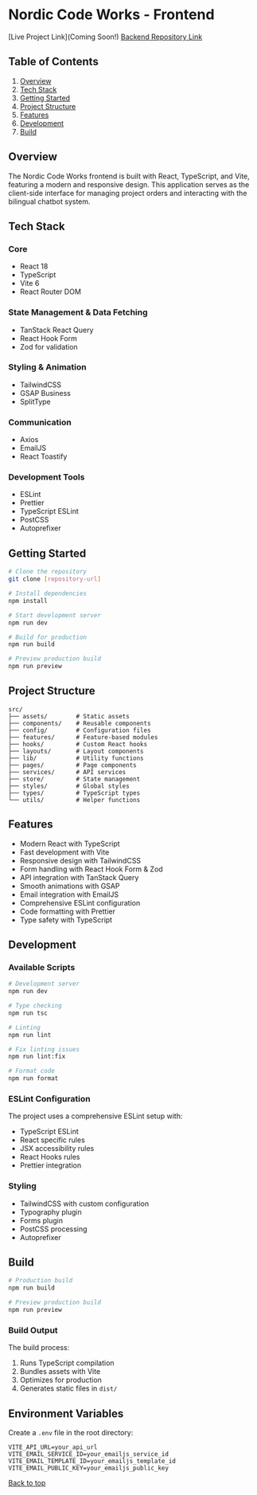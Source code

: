 # Nordic Code Works - Frontend

[Live Project Link](Coming Soon!)
[Backend Repository Link]()

## Table of Contents
1. [Overview](#overview)
2. [Tech Stack](#tech-stack)
3. [Getting Started](#getting-started)
4. [Project Structure](#project-structure)
5. [Features](#features)
6. [Development](#development)
7. [Build](#build)

## Overview

The Nordic Code Works frontend is built with React, TypeScript, and Vite, featuring a modern and responsive design. This application serves as the client-side interface for managing project orders and interacting with the bilingual chatbot system.

## Tech Stack

### Core
- React 18
- TypeScript
- Vite 6
- React Router DOM

### State Management & Data Fetching
- TanStack React Query
- React Hook Form
- Zod for validation

### Styling & Animation
- TailwindCSS
- GSAP Business
- SplitType

### Communication
- Axios
- EmailJS
- React Toastify

### Development Tools
- ESLint
- Prettier
- TypeScript ESLint
- PostCSS
- Autoprefixer

## Getting Started

```bash
# Clone the repository
git clone [repository-url]

# Install dependencies
npm install

# Start development server
npm run dev

# Build for production
npm run build

# Preview production build
npm run preview
```

## Project Structure

```plaintext
src/
├── assets/        # Static assets
├── components/    # Reusable components
├── config/        # Configuration files
├── features/      # Feature-based modules
├── hooks/         # Custom React hooks
├── layouts/       # Layout components
├── lib/           # Utility functions
├── pages/         # Page components
├── services/      # API services
├── store/         # State management
├── styles/        # Global styles
├── types/         # TypeScript types
└── utils/         # Helper functions
```

## Features

- Modern React with TypeScript
- Fast development with Vite
- Responsive design with TailwindCSS
- Form handling with React Hook Form & Zod
- API integration with TanStack Query
- Smooth animations with GSAP
- Email integration with EmailJS
- Comprehensive ESLint configuration
- Code formatting with Prettier
- Type safety with TypeScript

## Development

### Available Scripts

```bash
# Development server
npm run dev

# Type checking
npm run tsc

# Linting
npm run lint

# Fix linting issues
npm run lint:fix

# Format code
npm run format
```

### ESLint Configuration

The project uses a comprehensive ESLint setup with:
- TypeScript ESLint
- React specific rules
- JSX accessibility rules
- React Hooks rules
- Prettier integration

### Styling

- TailwindCSS with custom configuration
- Typography plugin
- Forms plugin
- PostCSS processing
- Autoprefixer

## Build

```bash
# Production build
npm run build

# Preview production build
npm run preview
```

### Build Output

The build process:
1. Runs TypeScript compilation
2. Bundles assets with Vite
3. Optimizes for production
4. Generates static files in `dist/`

## Environment Variables

Create a `.env` file in the root directory:

```plaintext
VITE_API_URL=your_api_url
VITE_EMAIL_SERVICE_ID=your_emailjs_service_id
VITE_EMAIL_TEMPLATE_ID=your_emailjs_template_id
VITE_EMAIL_PUBLIC_KEY=your_emailjs_public_key
```

[Back to top](#nordic-code-works---frontend)